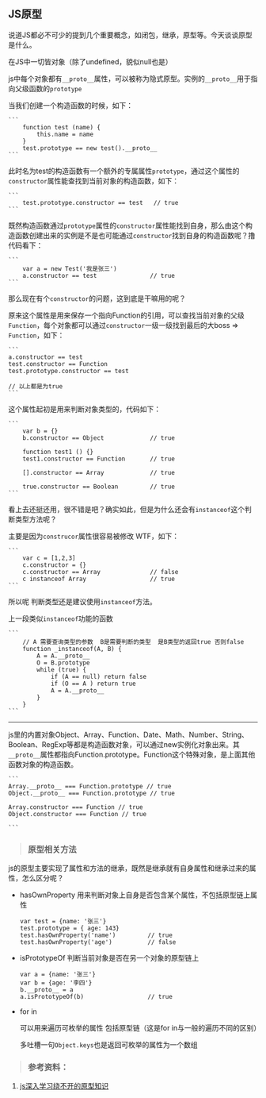 ## JS原型

说道JS都必不可少的提到几个重要概念，如闭包，继承，原型等。今天谈谈原型是什么。

在JS中一切皆对象（除了undefined，貌似null也是）

js中每个对象都有`__proto__`属性，可以被称为隐式原型。实例的`__proto__`用于指向父级函数的`prototype`

当我们创建一个构造函数的时候，如下：

    ```
        function test (name) {
            this.name = name
        }
        test.prototype == new test().__proto__
    ```

此时名为test的构造函数有一个额外的专属属性`prototype`，通过这个属性的`constructor`属性能查找到当前对象的构造函数，如下：

    ```
        test.prototype.constructor == test   // true
    ```
既然构造函数通过`prototype`属性的`constructor`属性能找到自身，那么由这个构造函数创建出来的实例是不是也可能通过`constructor`找到自身的构造函数呢？撸代码看下：

    ```
        var a = new Test('我是张三')
        a.constructor == test               // true
    ```

那么现在有个`constructor`的问题，这到底是干嘛用的呢？

原来这个属性是用来保存一个指向Function的引用，可以查找当前对象的父级`Function`，每个对象都可以通过`constructor`一级一级找到最后的大boss => `Function`，如下：

    ```
    a.constructor == test
    test.constructor == Function
    test.prototype.constructor == test

    // 以上都是为true
    ```
这个属性起初是用来判断对象类型的，代码如下：

    ```
        var b = {}
        b.constructor == Object             // true

        function test1 () {}
        test1.constructor == Function       // true

        [].constructor == Array             // true

        true.constructor == Boolean         // true
    ```
看上去还挺还用，很不错是吧？确实如此，但是为什么还会有`instanceof`这个判断类型方法呢？

主要是因为`construcor`属性很容易被修改 WTF，如下：

    ```
        var c = [1,2,3]
        c.constructor = {}
        c.constructor == Array              // false
        c instanceof Array                  // true
    ```

所以呢 判断类型还是建议使用`instanceof`方法。

上一段类似`instanceof`功能的函数

    ```
        // A 需要查询类型的参数  B是需要判断的类型  是B类型的返回true 否则false
        function _instanceof(A, B) {
            A = A.__proto__
            O = B.prototype
            while (true) {
                if (A == null) return false
                if (O == A ) return true
                A = A.__proto__ 
            } 
        }
    ```
---
js里的内置对象Object、Array、Function、Date、Math、Number、String、Boolean、RegExp等都是构造函数对象，可以通过new实例化对象出来。其`__proto__`属性都指向Function.prototype。Function这个特殊对象，是上面其他函数对象的构造函数。

    ```
    Array.__proto__ === Function.prototype // true
    Object.__proto__ === Function.prototype // true

    Array.constructor === Function // true
    Object.constructor === Function // true

    ```

> ### 原型相关方法

js的原型主要实现了属性和方法的继承，既然是继承就有自身属性和继承过来的属性，怎么区分呢？

- hasOwnProperty  用来判断对象上自身是否包含某个属性，不包括原型链上属性

    ```
    var test = {name: '张三'}
    test.prototype = { age: 143}
    test.hasOwnProperty('name')         // true
    test.hasOwnProperty('age')          // false
    ```

- isPrototypeOf  判断当前对象是否在另一个对象的原型链上

    ```
    var a = {name: '张三'}
    var b = {age: '李四'}
    b.__proto__ = a
    a.isPrototypeOf(b)                  // true
    ```

- for in       

    可以用来遍历可枚举的属性 包括原型链（这是for in与一般的遍历不同的区别）

    多吐槽一句`Object.keys`也是返回可枚举的属性为一个数组


> ### 参考资料：
1. [js深入学习绕不开的原型知识](https://juejin.im/post/5a6600d8f265da3e2c383989)